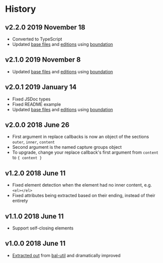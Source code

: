 # History

## v2.2.0 2019 November 18

-   Converted to TypeScript
-   Updated [base files](https://github.com/bevry/base) and [editions](https://editions.bevry.me) using [boundation](https://github.com/bevry/boundation)

## v2.1.0 2019 November 8

-   Updated [base files](https://github.com/bevry/base) and [editions](https://editions.bevry.me) using [boundation](https://github.com/bevry/boundation)

## v2.0.1 2019 January 14

-   Fixed JSDoc types
-   Fixed README example
-   Updated [base files](https://github.com/bevry/base) and [editions](https://editions.bevry.me) using [boundation](https://github.com/bevry/boundation)

## v2.0.0 2018 June 26

-   First argument in replace callbacks is now an object of the sections `outer`, `inner`, `content`
-   Second argument is the named capture groups object
-   To upgrade, change your replace callback's first argument from `content` to `{ content }`

## v1.2.0 2018 June 11

-   Fixed element detection when the element had no inner content, e.g. `<el></el>`
-   Fixed attributes being extracted based on their ending, instead of their entirety

## v1.1.0 2018 June 11

-   Support self-closing elements

## v1.0.0 2018 June 11

-   [Extracted out](https://github.com/balupton/bal-util/blob/3f78e730250a08ab1a459ad7d876285391df2280/source/lib/html.coffee) from [bal-util](https://github.com/balupton/bal-util) and dramatically improved
